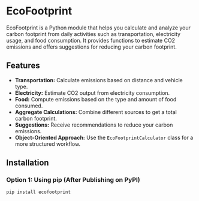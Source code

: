 # EcoFootprint

EcoFootprint is a Python module that helps you calculate and analyze your carbon footprint from daily activities such as transportation, electricity usage, and food consumption. It provides functions to estimate CO2 emissions and offers suggestions for reducing your carbon footprint.

## Features

- **Transportation:** Calculate emissions based on distance and vehicle type.
- **Electricity:** Estimate CO2 output from electricity consumption.
- **Food:** Compute emissions based on the type and amount of food consumed.
- **Aggregate Calculations:** Combine different sources to get a total carbon footprint.
- **Suggestions:** Receive recommendations to reduce your carbon emissions.
- **Object-Oriented Approach:** Use the `EcoFootprintCalculator` class for a more structured workflow.

## Installation

### Option 1: Using pip (After Publishing on PyPI)
```bash
pip install ecofootprint
